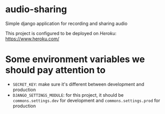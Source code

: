 # audio-sharing

Simple django application for recording and sharing audio

This project is configured to be deployed on *Heroku*: https://www.heroku.com/


# Some environment variables we should pay attention to

- `SECRET_KEY`: make sure it's different between development and production
- `DJANGO_SETTINGS_MODULE`: for this project, it should be `commons.settings.dev` for development and `commons.settings.prod` for production
